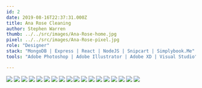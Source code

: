 ```yaml
---
id: 2
date: 2019-08-16T22:37:31.000Z
title: Ana Rose Cleaning
author: Stephen Warren
thumb: ../../src/images/Ana-Rose-home.jpg
pixel: ../../src/images/Ana-Rose-pixel.jpg
role: "Designer"
stack: "MongoDB | Express | React | NodeJS | Snipcart | Simplybook.Me"
tools: "Adobe Photoshop | Adobe Illustrator | Adobe XD | Visual Studio"

---
```


![](../../src/images/Ana-Rose-home.jpg)
![](../../src/images/Ana-Rose-home.png)
![](../../src/images/Ana-Rose-sign-in.png)
![](../../src/images/Ana-Rose-get-started.png)
![](../../src/images/Ana-Rose-services.png)
![](../../src/images/Ana-Rose-commercial.png)
![](../../src/images/Ana-Rose-modal-one.png)
![](../../src/images/Ana-Rose-modal-two.png)
![](../../src/images/Ana-Rose-residential.png)
![](../../src/images/Ana-Rose-packages.png)
![](../../src/images/Ana-Rose-quote.png)
![](../../src/images/Ana-Rose-book-service.png)
![](../../src/images/Ana-Rose-home.png)
![](../../src/images/Ana-Rose-products.png)
![](../../src/images/Ana-Rose-checkout.png)
![](../../src/images/Ana-Rose-faq.png)
![](../../src/images/Ana-Rose-questions.png)
![](../../src/images/Ana-Rose-answers.png)